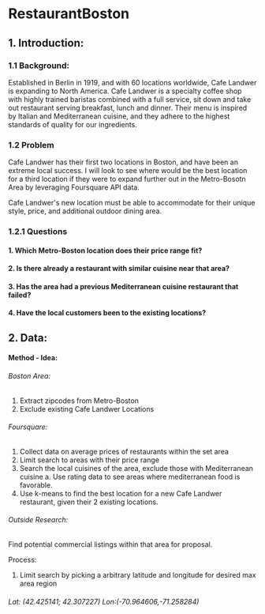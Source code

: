 # RestaurantBoston

## 1. Introduction:
### 1.1 Background: 
Established in Berlin in 1919, and with 60 locations worldwide, Cafe Landwer is expanding to North America. Cafe Landwer is a specialty coffee shop with highly trained baristas combined with a full service, sit down and take out restaurant serving breakfast, lunch and dinner. Their menu is inspired by Italian and Mediterranean cuisine, and they adhere to the highest standards of quality for our ingredients.

### 1.2 Problem
Cafe Landwer has their first two locations in Boston, and have been an extreme local success. I will look to see where would be the best location for a third location if they were to expand further out in the Metro-Bosotn Area by leveraging Foursquare API data. 

Cafe Landwer's new location must be able to accommodate for their unique style, price, and additional outdoor dining area. 

### 1.2.1 Questions
####   1. Which Metro-Boston location does their price range fit?
####   2. Is there already a restaurant with similar cuisine near that area?
####   3. Has the area had a previous Mediterranean cuisine restaurant that failed?
####   4. Have the local customers been to the existing locations?

## 2. Data:

#### Method - Idea: 
###### Boston Area:
1. Extract zipcodes from Metro-Boston
2. Exclude existing Cafe Landwer Locations
###### Foursquare:
1. Collect data on average prices of restaurants within the set area
2. Limit search to areas with their price range
3. Search the local cuisines of the area, exclude those with Mediterranean cuisine
  a. Use rating data to see areas where mediterranean food is favorable.
4. Use k-means to find the best location for a new Cafe Landwer restaurant, given their 2 existing locations.
###### Outside Research:
Find potential commercial listings within that area for proposal.


Process:
1. Limit search by picking a arbitrary latitude and longitude for desired max area region
###### Lat: (42.425141; 42.307227) Lon:(-70.964606,-71.258284)
